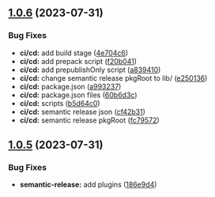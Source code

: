 ## [1.0.6](https://github.com/BogdanXoxl/ecom_ui/compare/v1.0.5...v1.0.6) (2023-07-31)


### Bug Fixes

* **ci/cd:** add build stage ([4e704c6](https://github.com/BogdanXoxl/ecom_ui/commit/4e704c6eb6c544d4b6908caeff20268d4f70cf72))
* **ci/cd:** add prepack script ([f20b041](https://github.com/BogdanXoxl/ecom_ui/commit/f20b0417c30748aeff6bde46e7da0155919a9cf1))
* **ci/cd:** add prepublishOnly script ([a839410](https://github.com/BogdanXoxl/ecom_ui/commit/a839410f67909f0a83c04294fbe179fa61caf3c1))
* **ci/cd:** change semantic release pkgRoot to lib/ ([e250136](https://github.com/BogdanXoxl/ecom_ui/commit/e2501364493bac37b274a6fbf8ecc30ac0b8bd8e))
* **ci/cd:** package.json ([a993237](https://github.com/BogdanXoxl/ecom_ui/commit/a99323727d8eecd95a4d68d6e4a8df06654d9fe8))
* **ci/cd:** package.json files ([60b6d3c](https://github.com/BogdanXoxl/ecom_ui/commit/60b6d3ce548be68b47d23740285349bdb9aa2db0))
* **ci/cd:** scripts ([b5d64c0](https://github.com/BogdanXoxl/ecom_ui/commit/b5d64c06eaefde9d9d1b11d4044e7cecd78cadca))
* **ci/cd:** semantic release json ([cf42b31](https://github.com/BogdanXoxl/ecom_ui/commit/cf42b31e5be4a7275eb5833c35f0039839ca58c5))
* **ci/cd:** semantic release pkgRoot ([fc79572](https://github.com/BogdanXoxl/ecom_ui/commit/fc795722a2bbd9d1f179d424b216ef643d904ec7))

## [1.0.5](https://github.com/BogdanXoxl/ecom_ui/compare/v1.0.4...v1.0.5) (2023-07-31)


### Bug Fixes

* **semantic-release:** add plugins ([186e9d4](https://github.com/BogdanXoxl/ecom_ui/commit/186e9d472ca3d13c6f828e8fd19c207c93dade2c))
